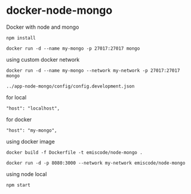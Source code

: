 # docker-node-mongo

Docker with node and mongo

`npm install`

`docker run -d --name my-mongo -p 27017:27017 mongo`

using custom docker network

`docker run -d --name my-mongo --network my-network -p 27017:27017 mongo`

`../app-node-mongo/config/config.development.json`

for local

`"host": "localhost",`

for docker

`"host": "my-mongo",`

using docker image

`docker build -f Dockerfile -t emiscode/node-mongo .`

`docker run -d -p 8080:3000 --network my-network emiscode/node-mongo`

using node local

`npm start`

